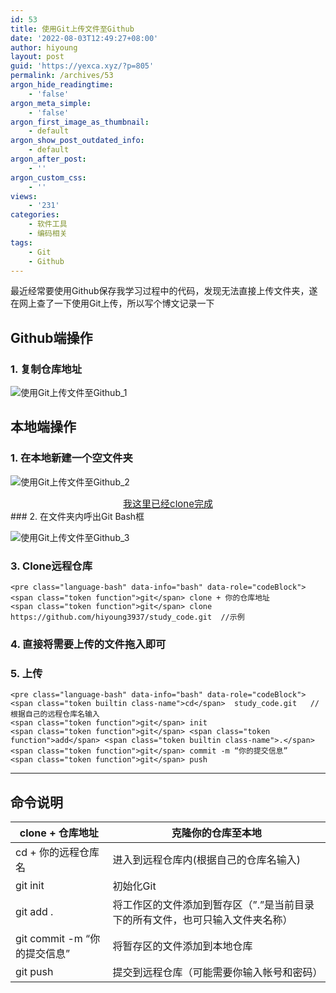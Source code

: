 ```yaml
---
id: 53
title: 使用Git上传文件至Github
date: '2022-08-03T12:49:27+08:00'
author: hiyoung
layout: post
guid: 'https://yexca.xyz/?p=805'
permalink: /archives/53
argon_hide_readingtime:
    - 'false'
argon_meta_simple:
    - 'false'
argon_first_image_as_thumbnail:
    - default
argon_show_post_outdated_info:
    - default
argon_after_post:
    - ''
argon_custom_css:
    - ''
views:
    - '231'
categories:
    - 软件工具
    - 编码相关
tags:
    - Git
    - Github
---
```


最近经常要使用Github保存我学习过程中的代码，发现无法直接上传文件夹，遂在网上查了一下使用Git上传，所以写个博文记录一下

## Github端操作

### 1. 复制仓库地址

![使用Git上传文件至Github_1](https://cdn.statically.io/gh/hiyoung3937/img_hiyoung@master/bolg/%E4%BD%BF%E7%94%A8Git%E4%B8%8A%E4%BC%A0%E6%96%87%E4%BB%B6%E8%87%B3Github_1.3syztscmys80.jpg)

## 本地端操作

### 1. 在本地新建一个空文件夹

![使用Git上传文件至Github_2](https://cdn.statically.io/gh/hiyoung3937/img_hiyoung@master/bolg/%E4%BD%BF%E7%94%A8Git%E4%B8%8A%E4%BC%A0%E6%96%87%E4%BB%B6%E8%87%B3Github_2.5nufudqca7w0.jpg)

<center style="font-size:15px;color:#FFFFF;text-decoration:underline">我这里已经clone完成</center>### 2. 在文件夹内呼出Git Bash框

![使用Git上传文件至Github_3](https://cdn.statically.io/gh/hiyoung3937/img_hiyoung@master/bolg/%E4%BD%BF%E7%94%A8Git%E4%B8%8A%E4%BC%A0%E6%96%87%E4%BB%B6%E8%87%B3Github_3.5l2lii1fkd80.jpg)

### 3. Clone远程仓库

```
<pre class="language-bash" data-info="bash" data-role="codeBlock"><span class="token function">git</span> clone + 你的仓库地址
<span class="token function">git</span> clone https://github.com/hiyoung3937/study_code.git  //示例
```

### 4. 直接将需要上传的文件拖入即可

### 5. 上传

```
<pre class="language-bash" data-info="bash" data-role="codeBlock"><span class="token builtin class-name">cd</span>  study_code.git   //根据自己的远程仓库名输入
<span class="token function">git</span> init
<span class="token function">git</span> <span class="token function">add</span> <span class="token builtin class-name">.</span>
<span class="token function">git</span> commit -m “你的提交信息”
<span class="token function">git</span> push
```

- - - - - -

## 命令说明

| clone + 仓库地址 | 克隆你的仓库至本地 |
|---|---|
| cd + 你的远程仓库名 | 进入到远程仓库内(根据自己的仓库名输入) |
| git init | 初始化Git |
| git add . | 将工作区的文件添加到暂存区（”.”是当前目录下的所有文件，也可只输入文件夹名称） |
| git commit -m “你的提交信息” | 将暂存区的文件添加到本地仓库 |
| git push | 提交到远程仓库（可能需要你输入帐号和密码） |
